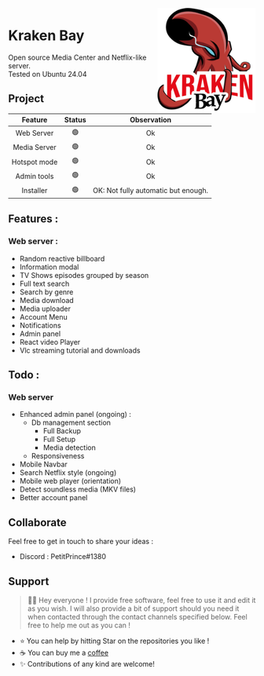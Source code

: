 <img src="Kraken - Web/public/Assets/Images/kraken.png" align="right" style="float: right;" width="200rem">

# Kraken Bay

Open source Media Center and Netflix-like server.  
Tested on Ubuntu 24.04

## Project

| Feature | Status | Observation |
| :-: | :-: |  :-: |
| Web Server | :green_circle: | Ok |
| Media Server | :green_circle: | Ok |
| Hotspot mode | :green_circle: | Ok |
| Admin tools | :green_circle: | Ok |
| Installer | :green_circle: | OK: Not fully automatic but enough. |

## Features :

### Web server :

- Random reactive billboard
- Information modal
- TV Shows episodes grouped by season
- Full text search
- Search by genre
- Media download
- Media uploader
- Account Menu
- Notifications
- Admin panel
- React video Player
- Vlc streaming tutorial and downloads

## Todo :

### Web server

- Enhanced admin panel (ongoing) :
    - Db management section
        - Full Backup
        - Full Setup
        - Media detection
    - Responsiveness
- Mobile Navbar
- Search Netflix style (ongoing)
- Mobile web player (orientation)
- Detect soundless media (MKV files)
- Better account panel

## Collaborate

Feel free to get in touch to share your ideas :
- Discord : PetitPrince#1380

## Support

> 👋🏼 Hey everyone ! I provide free software, feel free to use it and edit it as you wish. I will also provide a bit of support should you need it when contacted through the contact channels specified below. Feel free to help me out as you can !

- ⭐️ You can help by hitting Star on the repositories you like !
- ☕️ You can buy me a [coffee](https://www.paypal.com/paypalme/AReppelin)
- ✨ Contributions of any kind are welcome!

